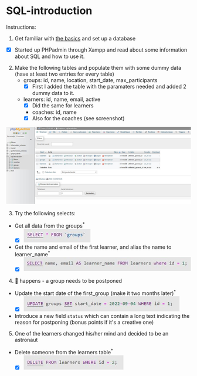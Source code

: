 # SQL-introduction

Instructions:

1. Get familiar with [the basics](./SQL-basics.md) and set up a database
- [X] Started up PHPadmin through Xampp and read about some information about SQL and how to use it. 

2. Make the following tables and populate them with some dummy data (have at least two entries for every table)
	- groups: id, name, location, start_date, max_participants
		- [X] First I added the table with the paramaters needed and added 2 dummy data to it. 

	- learners: id, name, email, active
		- [X] Did the same for learners 

    	- coaches: id, name
		- [X] Also for the coaches (see screenshot)

![SQL tabels dummy data](SQL.JPG)

3. Try the following selects:
- Get all data from the groups<sup>\*</sup>
	- [X] ![Select data from groups table](select.JPG)

- Get the name and email of the first learner, and alias the name to learner_name<sup>\*</sup> 
	- [X] ![Select as](selectAs.JPG)

4. 💩 happens - a group needs to be postponed
- Update the start date of the first_group (make it two months later)<sup>\*</sup>
	- [X] ![Update group](Update.JPG)

- Introduce a new field `status` which can contain a long text indicating the reason for postponing (bonus points if it's a creative one)

5. One of the learners changed his/her mind and decided to be an astronaut
- Delete someone from the learners table<sup>\*</sup>
	- [X] ![Delete someone](delete.JPG)